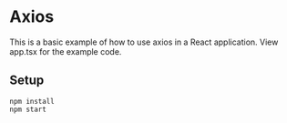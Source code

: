 # Axios

This is a basic example of how to use axios in a React application. View app.tsx for the example code.

## Setup

```shell
npm install
npm start
```
